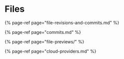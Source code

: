 # Files

{% page-ref page="file-revisions-and-commits.md" %}

{% page-ref page="commits.md" %}

{% page-ref page="file-previews/" %}

{% page-ref page="cloud-providers.md" %}

